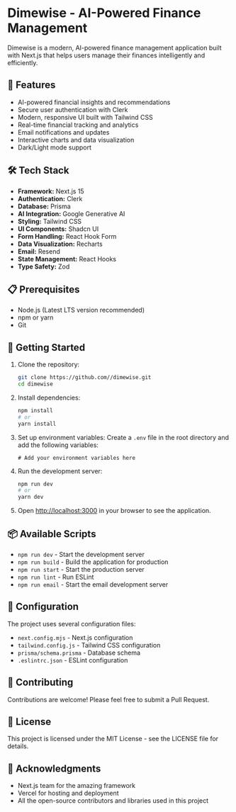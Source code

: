 # Dimewise - AI-Powered Finance Management

Dimewise is a modern, AI-powered finance management application built with Next.js that helps users manage their finances intelligently and efficiently.

## 🚀 Features

- AI-powered financial insights and recommendations
- Secure user authentication with Clerk
- Modern, responsive UI built with Tailwind CSS
- Real-time financial tracking and analytics
- Email notifications and updates
- Interactive charts and data visualization
- Dark/Light mode support

## 🛠️ Tech Stack

- **Framework:** Next.js 15
- **Authentication:** Clerk
- **Database:** Prisma
- **AI Integration:** Google Generative AI
- **Styling:** Tailwind CSS
- **UI Components:** Shadcn UI
- **Form Handling:** React Hook Form
- **Data Visualization:** Recharts
- **Email:** Resend
- **State Management:** React Hooks
- **Type Safety:** Zod

## 📋 Prerequisites

- Node.js (Latest LTS version recommended)
- npm or yarn
- Git

## 🚀 Getting Started

1. Clone the repository:
   ```bash
   git clone https://github.com//dimewise.git
   cd dimewise
   ```

2. Install dependencies:
   ```bash
   npm install
   # or
   yarn install
   ```

3. Set up environment variables:
   Create a `.env` file in the root directory and add the following variables:
   ```
   # Add your environment variables here
   ```

4. Run the development server:
   ```bash
   npm run dev
   # or
   yarn dev
   ```

5. Open [http://localhost:3000](http://localhost:3000) in your browser to see the application.

## 📦 Available Scripts

- `npm run dev` - Start the development server
- `npm run build` - Build the application for production
- `npm run start` - Start the production server
- `npm run lint` - Run ESLint
- `npm run email` - Start the email development server

## 🔧 Configuration

The project uses several configuration files:
- `next.config.mjs` - Next.js configuration
- `tailwind.config.js` - Tailwind CSS configuration
- `prisma/schema.prisma` - Database schema
- `.eslintrc.json` - ESLint configuration

## 🤝 Contributing

Contributions are welcome! Please feel free to submit a Pull Request.

## 📝 License

This project is licensed under the MIT License - see the LICENSE file for details.

## 🙏 Acknowledgments

- Next.js team for the amazing framework
- Vercel for hosting and deployment
- All the open-source contributors and libraries used in this project
